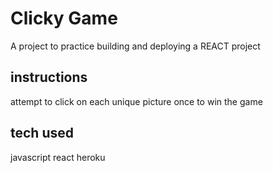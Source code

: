 # Clicky Game
A project to practice building and deploying a REACT project

## instructions
attempt to click on each unique picture once to win the game

## tech used
javascript
react
heroku